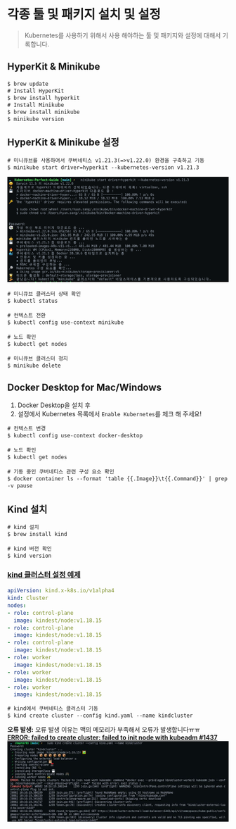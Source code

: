 # 각종 툴 및 패키지 설치 및 설정
> Kubernetes를 사용하기 위해서 사용 해야하는 툴 및 패키지와 설정에 대해서 기록합니다.

## HyperKit & Minikube
```shell
$ brew update
# Install HyperKit
$ brew install hyperkit
# Install Minikube
$ brew install minikube
$ minikube version
```

## HyperKit & Minikube 설정
```shell
# 미니큐브를 사용하여서 쿠버네티스 v1.21.3(=>v1.22.0) 환경을 구축하고 기동
$ minikube start driver=hyperkit --kubernetes-version v1.21.3 
```
![Set-UP Minikube](./images/minikube-setup.png)

```shell
# 미니큐브 클러스터 상태 확인
$ kubectl status

# 컨텍스트 전환
$ kubectl config use-context minikube

# 노드 확인
$ kubectl get nodes

# 미니큐브 클러스터 정지
$ minikube delete
```

## Docker Desktop for Mac/Windows
1. Docker Desktop을 설치 후 
2. 설정에서 Kubernetes 목록에서 `Enable Kubernetes`를 체크 해 주세요!

```shell
# 컨텍스트 변경
$ kubectl config use-context docker-desktop

# 노드 확인
$ kubectl get nodes

# 기동 중인 쿠버네티스 관련 구성 요소 확인
$ docker container ls --format 'table {{.Image}}\t{{.Command}}' | grep -v pause
```

## Kind 설치
```shell
# kind 설치
$ brew install kind

# kind 버전 확인
$ kind version
```

### [kind 클러스터 설정 예제](./sample/chapter03/kind.yaml)
```yaml
apiVersion: kind.x-k8s.io/v1alpha4
kind: Cluster
nodes: 
- role: control-plane
  image: kindest/node:v1.18.15
- role: control-plane
  image: kindest/node:v1.18.15
- role: control-plane
  image: kindest/node:v1.18.15
- role: worker
  image: kindest/node:v1.18.15
- role: worker
  image: kindest/node:v1.18.15
- role: worker
  image: kindest/node:v1.18.15
```
```shell
# kind에서 쿠버네티스 클러스터 기동
$ kind create cluster --config kind.yaml --name kindcluster
```

**오류 발생:** 오류 발생 이유는 맥의 메모리가 부족해서 오류가 발생합니다ㅠㅠ  
[**ERROR: failed to create cluster: failed to init node with kubeadm #1437**](https://github.com/kubernetes-sigs/kind/issues/1437)
![Kind Create](./images/kind-create.jpg)
